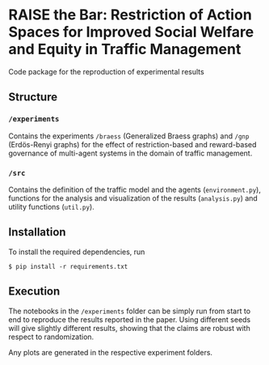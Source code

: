 # RAISE the Bar: Restriction of Action Spaces for Improved Social Welfare and Equity in Traffic Management 
Code package for the reproduction of experimental results

## Structure
### `/experiments`
Contains the experiments `/braess` (Generalized Braess graphs) and `/gnp` (Erdös-Renyi graphs) for the effect of restriction-based and reward-based governance of multi-agent systems in the domain of traffic management.

### `/src`
Contains the definition of the traffic model and the agents (`environment.py`), functions for the analysis and visualization of the results (`analysis.py`) and utility functions (`util.py`).

## Installation
To install the required dependencies, run
```
$ pip install -r requirements.txt
```

## Execution
The notebooks in the `/experiments` folder can be simply run from start to end to reproduce the results reported in the paper. Using different seeds will give slightly different results, showing that the claims are robust with respect to randomization.

Any plots are generated in the respective experiment folders.